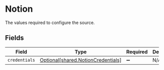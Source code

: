 # Notion

The values required to configure the source.


## Fields

| Field                                                                              | Type                                                                               | Required                                                                           | Description                                                                        |
| ---------------------------------------------------------------------------------- | ---------------------------------------------------------------------------------- | ---------------------------------------------------------------------------------- | ---------------------------------------------------------------------------------- |
| `credentials`                                                                      | [Optional[shared.NotionCredentials]](undefined/models/shared/notioncredentials.md) | :heavy_minus_sign:                                                                 | N/A                                                                                |